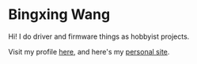 # Bingxing Wang

Hi! I do driver and firmware things as hobbyist projects.

Visit my profile [here](https://www.linkedin.com/in/imbushuo/), and here's my [personal site](https://www.imbushuo.net).
